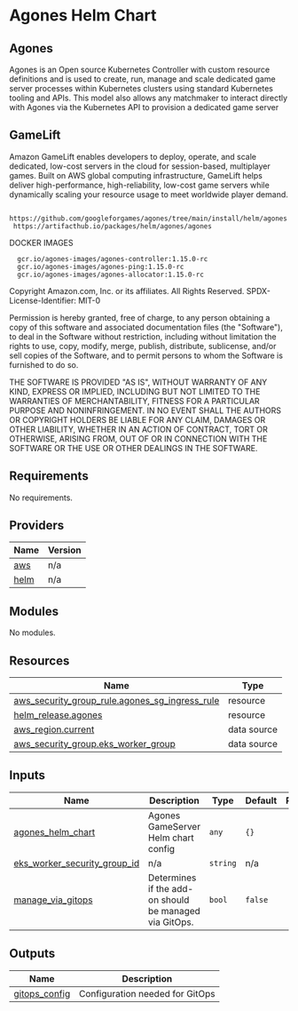# Agones Helm Chart

## Agones
Agones is an Open source Kubernetes Controller with custom resource definitions and is used to create, run, manage and scale dedicated game server processes within Kubernetes clusters using standard Kubernetes tooling and APIs. This model also allows any matchmaker to interact directly with Agones via the Kubernetes API to provision a dedicated game server

## GameLift
Amazon GameLift enables developers to deploy, operate, and scale dedicated, low-cost servers in the cloud for session-based, multiplayer games. Built on AWS global computing infrastructure, GameLift helps deliver high-performance, high-reliability, low-cost game servers while dynamically scaling your resource usage to meet worldwide player demand.

     https://github.com/googleforgames/agones/tree/main/install/helm/agones
     https://artifacthub.io/packages/helm/agones/agones

DOCKER IMAGES

      gcr.io/agones-images/agones-controller:1.15.0-rc
      gcr.io/agones-images/agones-ping:1.15.0-rc
      gcr.io/agones-images/agones-allocator:1.15.0-rc



<!--- BEGIN_TF_DOCS --->
Copyright Amazon.com, Inc. or its affiliates. All Rights Reserved.
SPDX-License-Identifier: MIT-0

Permission is hereby granted, free of charge, to any person obtaining a copy of this
software and associated documentation files (the "Software"), to deal in the Software
without restriction, including without limitation the rights to use, copy, modify,
merge, publish, distribute, sublicense, and/or sell copies of the Software, and to
permit persons to whom the Software is furnished to do so.

THE SOFTWARE IS PROVIDED "AS IS", WITHOUT WARRANTY OF ANY KIND, EXPRESS OR IMPLIED,
INCLUDING BUT NOT LIMITED TO THE WARRANTIES OF MERCHANTABILITY, FITNESS FOR A
PARTICULAR PURPOSE AND NONINFRINGEMENT. IN NO EVENT SHALL THE AUTHORS OR COPYRIGHT
HOLDERS BE LIABLE FOR ANY CLAIM, DAMAGES OR OTHER LIABILITY, WHETHER IN AN ACTION
OF CONTRACT, TORT OR OTHERWISE, ARISING FROM, OUT OF OR IN CONNECTION WITH THE
SOFTWARE OR THE USE OR OTHER DEALINGS IN THE SOFTWARE.

## Requirements

No requirements.

## Providers

| Name | Version |
|------|---------|
| <a name="provider_aws"></a> [aws](#provider\_aws) | n/a |
| <a name="provider_helm"></a> [helm](#provider\_helm) | n/a |

## Modules

No modules.

## Resources

| Name | Type |
|------|------|
| [aws_security_group_rule.agones_sg_ingress_rule](https://registry.terraform.io/providers/hashicorp/aws/latest/docs/resources/security_group_rule) | resource |
| [helm_release.agones](https://registry.terraform.io/providers/hashicorp/helm/latest/docs/resources/release) | resource |
| [aws_region.current](https://registry.terraform.io/providers/hashicorp/aws/latest/docs/data-sources/region) | data source |
| [aws_security_group.eks_worker_group](https://registry.terraform.io/providers/hashicorp/aws/latest/docs/data-sources/security_group) | data source |

## Inputs

| Name | Description | Type | Default | Required |
|------|-------------|------|---------|:--------:|
| <a name="input_agones_helm_chart"></a> [agones\_helm\_chart](#input\_agones\_helm\_chart) | Agones GameServer Helm chart config | `any` | `{}` | no |
| <a name="input_eks_worker_security_group_id"></a> [eks\_worker\_security\_group\_id](#input\_eks\_worker\_security\_group\_id) | n/a | `string` | n/a | yes |
| <a name="input_manage_via_gitops"></a> [manage\_via\_gitops](#input\_manage\_via\_gitops) | Determines if the add-on should be managed via GitOps. | `bool` | `false` | no |

## Outputs

| Name | Description |
|------|-------------|
| <a name="output_gitops_config"></a> [gitops\_config](#output\_gitops\_config) | Configuration needed for GitOps |

<!--- END_TF_DOCS --->
